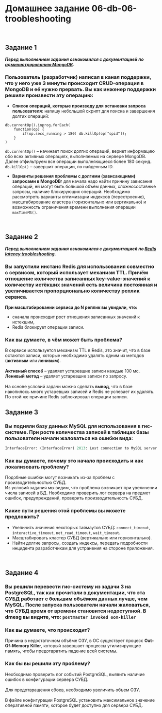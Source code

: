# Домашнее задание 06-db-06-troobleshooting

<br>

## Задание 1
***Перед выполнением задания ознакомился с документацией по [администрированию MongoDB](https://docs.mongodb.com/manual/administration/).***

### Пользователь (разработчик) написал в канал поддержки, что у него уже 3 минуты происходит CRUD-операция в MongoDB и её нужно прервать. Вы как инженер поддержки решили произвести эту операцию:
- **Список операций, которые произведу для остановки запроса пользователя:** напишу небольшой скрипт для поиска и завершения долгих операций:
```
db.currentOp().inprog.forEach(
	function(op) {
		if(op.secs_running > 180) db.killOp(op["opid"]);
	}
)
```
`db.currentOp()` – начинает поиск долгих операций, вернет информацию обо всех активных операциях, выполняемых на сервере MongoDB. Далее отфильтруем все операции выполняющиеся более 180 секунд. `db.killOp()` – завершит операции, по найденным ID.

- **Варианты решения проблемы с долгими (зависающими) запросами в MongoDB:** для начала надо найти причину зависания операций, ей могут быть большой объём данных, сложносоставные запросы, наличие блокирующих операций. Необходимо рассмотреть варианты оптимизации индексов (перестроение), масштабирование кластера (горизонтально или вертикально) и возможность ограничения времени выполнения операции `maxTimeMS()`.
<br>


## Задание 2
***Перед выполнением задания ознакомился с документацией по [Redis latency troobleshooting](https://redis.io/topics/latency).***

### Вы запустили инстанс Redis для использования совместно с сервисом, который использует механизм TTL. Причём отношение количества записанных key-value-значений к количеству истёкших значений есть величина постоянная и увеличивается пропорционально количеству реплик сервиса. 
**При масштабировании сервиса до N реплик вы увидели, что:**
- сначала происходит рост отношения записанных значений к истекшим,
- Redis блокирует операции записи.

### Как вы думаете, в чём может быть проблема?
В сервисе используется механизм TTL в Redis, это значит, что в базе остаются записи, которые необходимо удалять одним из методов (**активным** или **ленивым**).<br><br>
**Активный способ** – удаляет устаревшие записи каждые 100 мс.<br>
**Ленивый метод** – удаляет устаревшие записи по запросу.<br><br>
На основе условий задачи можно сделать **вывод**, что в базе накопилось много устаревших записей и Redis не успевает их удалять. По этой же причине Redis заблокировал операции записи.
<br>


## Задание 3
### Вы подняли базу данных MySQL для использования в гис-системе. При росте количества записей в таблицах базы пользователи начали жаловаться на ошибки вида:
```python
InterfaceError: (InterfaceError) 2013: Lost connection to MySQL server during query u'SELECT..... '
```

### Как вы думаете, почему это начало происходить и как локализовать проблему?
Подобные ошибки могут возникать из-за проблем с производительностью СУБД.<br>
Из условий задания мы видим, что проблема возникает при увеличении числа записей в БД. Необходимо проверить лог сервера на предмет ошибок, предупреждений, проверить производительность СУБД.

### Какие пути решения этой проблемы вы можете предложить?
- Увеличить значения некоторых таймаутов СУБД: `connect_timeout`, `interactive_timeout`, `net_read_timeout`, `wait_timeout`.
- Масштабировать кластер СУБД (вертикально или горизонтально).
- Найти долгие запросы, создать индексы, передать подробности инцидента разработчикам для устранения на стороне приложения.
<br>


## Задание 4
### Вы решили перевести гис-систему из задачи 3 на PostgreSQL, так как прочитали в документации, что эта СУБД работает с большим объёмом данных лучше, чем MySQL. После запуска пользователи начали жаловаться, что СУБД время от времени становится недоступной. В dmesg вы видите, что: `postmaster invoked oom-killer`

### Как вы думаете, что происходит?
Причина в недостаточном объёме ОЗУ, в ОС существует процесс **Out-Of-Memory Killer**, который завершает процессы утилизирующие память, чтобы предотвратить падение всей системы.

### Как бы вы решили эту проблему?
Необходимо проверить лог событий PostgreSQL, выявить наличие ошибок в конфигурации сервера СУБД.<br><br>
Для предотвращения сбоев, необходимо увеличить объем ОЗУ.<br><br>
В файле конфигурации PostgreSQL установить максимальное значение оперативной памяти, которое будет доступно для сервера СУБД.
<br>
